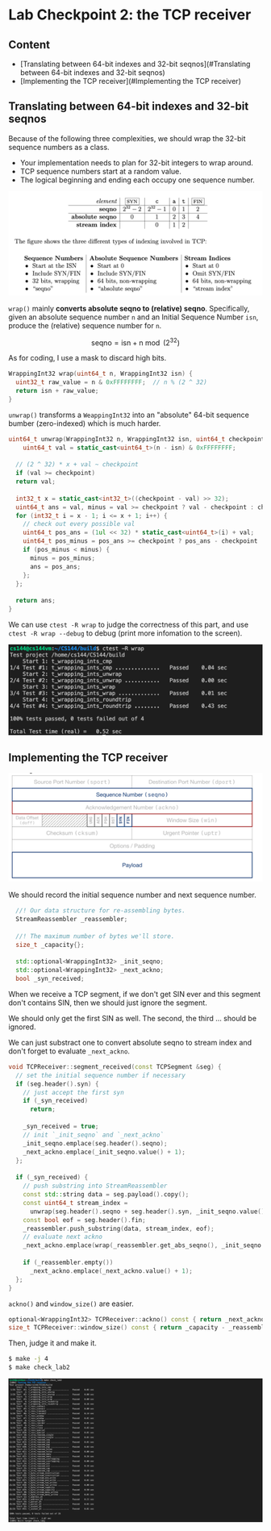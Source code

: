 # Lab Checkpoint 2: the TCP receiver

## Content

- [Translating between 64-bit indexes and 32-bit seqnos](#Translating between 64-bit indexes and 32-bit seqnos)
- [Implementing the TCP receiver](#Implementing the TCP receiver)

## Translating between 64-bit indexes and 32-bit seqnos

Because of the following three complexities, we should wrap the 32-bit sequence numbers as a class.

- Your implementation needs to plan for 32-bit integers to wrap around.
- TCP sequence numbers start at a random value.
- The logical beginning and ending each occupy one sequence number.

![8](./README/8.png)

`wrap()` mainly **converts absolute seqno to (relative) seqno**. Specifically, given an absolute sequence number `n` and an Initial Sequence Number `isn`, produce the (relative) sequence number for `n`.

$$
\text{seqno} = \text{isn} + \text{n} \bmod (2 ^ {32})
$$

As for coding, I use a mask to discard high bits.

```C++
WrappingInt32 wrap(uint64_t n, WrappingInt32 isn) {
  uint32_t raw_value = n & 0xFFFFFFFF;  // n % (2 ^ 32)
  return isn + raw_value;
}
```

`unwrap()` transforms a `WeappingInt32` into an "absolute" 64-bit sequence bumber (zero-indexed) which is much harder. 

```C++
uint64_t unwrap(WrappingInt32 n, WrappingInt32 isn, uint64_t checkpoint) {
	uint64_t val = static_cast<uint64_t>(n - isn) & 0xFFFFFFFF;

  // (2 ^ 32) * x + val ~ checkpoint
  if (val >= checkpoint)
  return val;

  int32_t x = static_cast<int32_t>((checkpoint - val) >> 32);
  uint64_t ans = val, minus = val >= checkpoint ? val - checkpoint : checkpoint - val;
  for (int32_t i = x - 1; i <= x + 1; i++) {
  	// check out every possible val
    uint64_t pos_ans = (1ul << 32) * static_cast<uint64_t>(i) + val;
    uint64_t pos_minus = pos_ans >= checkpoint ? pos_ans - checkpoint : checkpoint - pos_ans;
    if (pos_minus < minus) {
      minus = pos_minus;
      ans = pos_ans;
    };
  };

  return ans;
}
```

We can use `ctest -R wrap` to judge the correctness of this part, and use `ctest -R wrap --debug` to debug (print more infomation to the screen).

![9](./README/9.png)

## Implementing the TCP receiver

![10](./README/10.png)

We should record the initial sequence number and next sequence number.

```C++
  //! Our data structure for re-assembling bytes.
  StreamReassembler _reassembler;

  //! The maximum number of bytes we'll store.
  size_t _capacity{};

  std::optional<WrappingInt32> _init_seqno;
  std::optional<WrappingInt32> _next_ackno;
  bool _syn_received;
```

When we receive a TCP segment, if we don't get SIN ever and this segment don't contains SIN, then we should just ignore the segment.

We should only get the first SIN as well. The second, the third ... should be ignored.

We can just substract one to convert absolute seqno to stream index and don't forget to evaluate `_next_ackno`.

```C++
void TCPReceiver::segment_received(const TCPSegment &seg) {
  // set the initial sequence number if necessary
  if (seg.header().syn) {
    // just accept the first syn
    if (_syn_received)
      return;

    _syn_received = true;
    // init `_init_seqno` and `_next_ackno`
    _init_seqno.emplace(seg.header().seqno);
    _next_ackno.emplace(_init_seqno.value() + 1);
  };

  if (_syn_received) {
    // push substring into StreamReassembler
    const std::string data = seg.payload().copy();
    const uint64_t stream_index =
      unwrap(seg.header().seqno + seg.header().syn, _init_seqno.value(), _reassembler.get_abs_seqno()) - 1;
    const bool eof = seg.header().fin;
    _reassembler.push_substring(data, stream_index, eof);
    // evaluate next ackno
    _next_ackno.emplace(wrap(_reassembler.get_abs_seqno(), _init_seqno.value()) + 1);

    if (_reassembler.empty())
      _next_ackno.emplace(_next_ackno.value() + 1);
  };
}
```

`ackno()` and `window_size()` are easier.

```C++
optional<WrappingInt32> TCPReceiver::ackno() const { return _next_ackno; }
size_t TCPReceiver::window_size() const { return _capacity - _reassembler.stream_out().buffer_size(); }
```

Then, judge it and make it.

```bash
$ make -j 4
$ make check_lab2
```

![11](./README/11.png)

